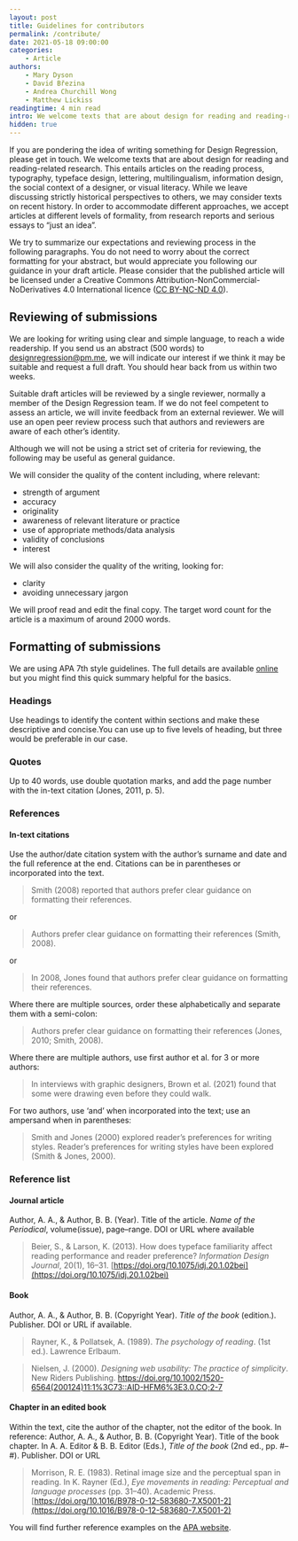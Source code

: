 ```yaml
---
layout: post
title: Guidelines for contributors
permalink: /contribute/
date: 2021-05-18 09:00:00
categories:
    - Article
authors:
    - Mary Dyson
    - David Březina
    - Andrea Churchill Wong
    - Matthew Lickiss
readingtime: 4 min read
intro: We welcome texts that are about design for reading and reading-related research.
hidden: true
---
```


If you are pondering the idea of writing something for Design Regression, please get in touch. We welcome texts that are about design for reading and reading-related research. This entails articles on the reading process, typography, typeface design, lettering, multilingualism, information design, the social context of a designer, or visual literacy. While we leave discussing strictly historical perspectives to others, we may consider texts on recent history. In order to accommodate different approaches, we accept articles at different levels of formality, from research reports and serious essays to “just an idea”.

We try to summarize our expectations and reviewing process in the following paragraphs. You do not need to worry about the correct formatting for your abstract, but would appreciate you following our guidance in your draft article. Please consider that the published article will be licensed under a Creative Commons Attribution-NonCommercial-NoDerivatives 4.0 International licence ([CC BY-NC-ND 4.0](https://creativecommons.org/licenses/by-nc-nd/4.0/)).

## Reviewing of submissions

We are looking for writing using clear and simple language, to reach a wide readership. If you send us an abstract (500 words) to <designregression@pm.me>, we will indicate our interest if we think it may be suitable and request a full draft. You should hear back from us within two weeks.

Suitable draft articles will be reviewed by a single reviewer, normally a member of the Design Regression team. If we do not feel competent to assess an article, we will invite feedback from an external reviewer. We will use an open peer review process such that authors and reviewers are aware of each other’s identity.

Although we will not be using a strict set of criteria for reviewing, the following may be useful as general guidance.

We will consider the quality of the content including, where relevant:

- strength of argument
- accuracy
- originality
- awareness of relevant literature or practice
- use of appropriate methods/data analysis
- validity of conclusions
- interest

We will also consider the quality of the writing, looking for:

- clarity
- avoiding unnecessary jargon

We will proof read and edit the final copy. The target word count for the article is a maximum of around 2000 words.

## Formatting of submissions

We are using APA 7th style guidelines. The full details are available [online](https://apastyle.apa.org/style-grammar-guidelines) but you might find this quick summary helpful for the basics. 

### Headings

Use headings to identify the content within sections and make these descriptive and concise.You can use up to five levels of heading, but three would be preferable in our case.  

### Quotes

Up to 40 words, use double quotation marks, and add the page number with the in-text citation (Jones, 2011, p. 5).  

### References

#### In-text citations

Use the author/date citation system with the author’s surname and date and the full reference at the end. Citations can be in parentheses or incorporated into the text.

> Smith (2008) reported that authors prefer clear guidance on formatting their references.

or

> Authors prefer clear guidance on formatting their references (Smith, 2008).

or

> In 2008, Jones found that authors prefer clear guidance on formatting their references.

Where there are multiple sources, order these alphabetically and separate them with a semi-colon:

> Authors prefer clear guidance on formatting their references (Jones, 2010; Smith, 2008).

Where there are multiple authors, use first author et al. for 3 or more authors:

> In interviews with graphic designers, Brown et al. (2021) found that some were drawing even before they could walk. 

For two authors, use ‘and’ when incorporated into the text; use an ampersand when in parentheses:

> Smith and Jones (2000) explored reader’s preferences for writing styles.
Reader’s preferences for writing styles have been explored (Smith & Jones, 2000). 

### Reference list

#### Journal article

Author, A. A., & Author, B. B. (Year). Title of the article. *Name of the Periodical*, volume(issue), page–range. DOI or URL where available 

> Beier, S., & Larson, K. (2013). How does typeface familiarity affect reading performance and reader preference? *Information Design Journal*, 20(1), 16–31. [https://doi.org/10.1075/idj.20.1.02bei](https://doi.org/10.1075/idj.20.1.02bei)

#### Book 

Author, A. A., & Author, B. B. (Copyright Year). *Title of the book* (edition.). Publisher. DOI or URL if available.

> Rayner, K., & Pollatsek, A. (1989). *The psychology of reading*. (1st ed.). Lawrence Erlbaum.

> Nielsen, J. (2000). *Designing web usability: The practice of simplicity*. New Riders Publishing. [https://doi.org/10.1002/1520-6564(200124)11:1%3C73::AID-HFM6%3E3.0.CO;2-7 ](https://doi.org/10.1002/1520-6564(200124)11:1%3C73::AID-HFM6%3E3.0.CO;2-7 )

#### Chapter in an edited book

Within the text, cite the author of the chapter, not the editor of the book. In reference: Author, A. A., & Author, B. B. (Copyright Year). Title of the book chapter. In A. A. Editor & B. B. Editor (Eds.), *Title of the book* (2nd ed., pp. #–#). Publisher. DOI or URL 

> Morrison, R. E. (1983). Retinal image size and the perceptual span in reading. In K. Rayner (Ed.), *Eye movements in reading: Perceptual and language processes* (pp. 31–40). Academic Press. [https://doi.org/10.1016/B978-0-12-583680-7.X5001-2](https://doi.org/10.1016/B978-0-12-583680-7.X5001-2)


You will find further reference examples on the [APA website](https://apastyle.apa.org/style-grammar-guidelines/references/examples).